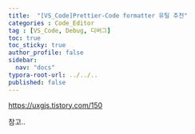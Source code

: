 ```yaml
---
title:  "[VS_Code]Prettier-Code formatter 유틸 추천"
categories : Code_Editor
tag : [VS_Code, Debug, 디버그] 
toc: true
toc_sticky: true
author_profile: false
sidebar:
  nav: "docs"
typora-root-url: ../../..
published: false
---
```


https://uxgjs.tistory.com/150

참고..
